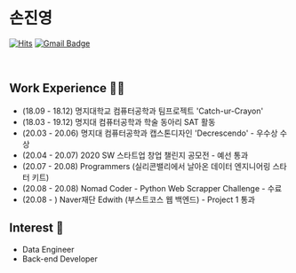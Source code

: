 # 손진영 


[![Hits](https://hits.seeyoufarm.com/api/count/incr/badge.svg?url=https%3A%2F%2Fgithub.com%2Fchajuhui123&count_bg=%23FFD5D5&title_bg=%23FF7575&icon=&icon_color=%23E7E7E7&title=VISIT&edge_flat=false)](https://hits.seeyoufarm.com)
[![Gmail Badge](https://img.shields.io/badge/Gmail-d14836?style=flat-square&logo=Gmail&logoColor=white&link=mailto:jjuhee0913@gmail.com)](mailto:jysohn0825@gmail.com)

<br>

## Work Experience 🤹‍♀️
- (18.09 - 18.12) 명지대학교 컴퓨터공학과 팀프로젝트 'Catch-ur-Crayon'
- (18.03 - 19.12) 명지대 컴퓨터공학과 학술 동아리 SAT 활동
- (20.03 - 20.06) 명지대 컴퓨터공학과 캡스톤디자인 'Decrescendo' - 우수상 수상
- (20.04 - 20.07) 2020 SW 스타트업 창업 챌린지 공모전 - 예선 통과
- (20.07 - 20.08) Programmers (실리콘밸리에서 날아온 데이터 엔지니어링 스타터 키트)
- (20.08 - 20.08) Nomad Coder - Python Web Scrapper Challenge - 수료
- (20.08 -      ) Naver재단 Edwith (부스트코스 웹 백엔드) - Project 1 통과

## Interest 👀
- Data Engineer
- Back-end Developer
